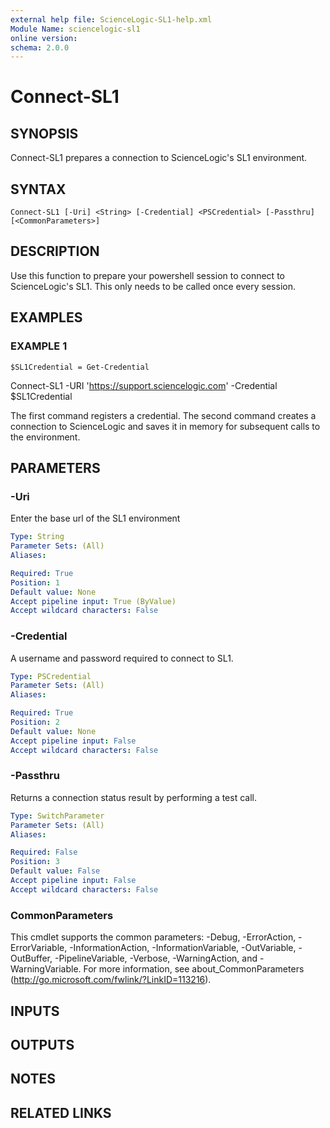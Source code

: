 ```yaml
---
external help file: ScienceLogic-SL1-help.xml
Module Name: sciencelogic-sl1
online version:
schema: 2.0.0
---
```


# Connect-SL1

## SYNOPSIS
Connect-SL1 prepares a connection to ScienceLogic's SL1 environment.

## SYNTAX

```
Connect-SL1 [-Uri] <String> [-Credential] <PSCredential> [-Passthru] [<CommonParameters>]
```

## DESCRIPTION
Use this function to prepare your powershell session to connect to ScienceLogic's SL1. 
This only needs to be called once every session.

## EXAMPLES

### EXAMPLE 1
```
$SL1Credential = Get-Credential
```

Connect-SL1 -URI 'https://support.sciencelogic.com' -Credential $SL1Credential

The first command registers a credential.
The second command creates a connection to ScienceLogic and saves it in memory for subsequent calls to the environment.

## PARAMETERS

### -Uri
Enter the base url of the SL1 environment

```yaml
Type: String
Parameter Sets: (All)
Aliases:

Required: True
Position: 1
Default value: None
Accept pipeline input: True (ByValue)
Accept wildcard characters: False
```

### -Credential
A username and password required to connect to SL1.

```yaml
Type: PSCredential
Parameter Sets: (All)
Aliases:

Required: True
Position: 2
Default value: None
Accept pipeline input: False
Accept wildcard characters: False
```

### -Passthru
Returns a connection status result by performing a test call.

```yaml
Type: SwitchParameter
Parameter Sets: (All)
Aliases:

Required: False
Position: 3
Default value: False
Accept pipeline input: False
Accept wildcard characters: False
```

### CommonParameters
This cmdlet supports the common parameters: -Debug, -ErrorAction, -ErrorVariable, -InformationAction, -InformationVariable, -OutVariable, -OutBuffer, -PipelineVariable, -Verbose, -WarningAction, and -WarningVariable. For more information, see about_CommonParameters (http://go.microsoft.com/fwlink/?LinkID=113216).

## INPUTS

## OUTPUTS

## NOTES

## RELATED LINKS
